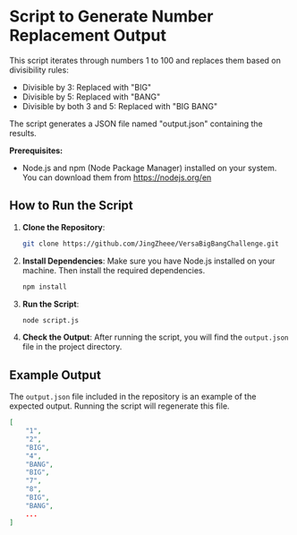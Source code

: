 # Script to Generate Number Replacement Output

This script iterates through numbers 1 to 100 and replaces them based on divisibility rules:

* Divisible by 3: Replaced with "BIG"
* Divisible by 5: Replaced with "BANG"
* Divisible by both 3 and 5: Replaced with "BIG BANG"

The script generates a JSON file named "output.json" containing the results.

**Prerequisites:**

* Node.js and npm (Node Package Manager) installed on your system. You can download them from https://nodejs.org/en

## How to Run the Script

1. **Clone the Repository**:
    ```sh
    git clone https://github.com/JingZheee/VersaBigBangChallenge.git
    ```

2. **Install Dependencies**:
    Make sure you have Node.js installed on your machine. Then install the required dependencies.

    ```sh
    npm install
    ```

3. **Run the Script**:
    ```sh
    node script.js
    ```

4. **Check the Output**:
    After running the script, you will find the `output.json` file in the project directory.

## Example Output

The `output.json` file included in the repository is an example of the expected output. Running the script will regenerate this file.

```json
[
    "1",
    "2",
    "BIG",
    "4",
    "BANG",
    "BIG",
    "7",
    "8",
    "BIG",
    "BANG",
    ...
]
